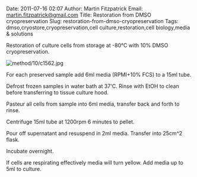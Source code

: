 Date: 2011-07-16 02:07
Author: Martin Fitzpatrick
Email: martin.fitzpatrick@gmail.com
Title: Restoration from DMSO cryopreservation
Slug: restoration-from-dmso-cryopreservation
Tags: dmso,cryostore,cryopreservation,cell culture,restoration,cell biology,media &amp; solutions

Restoration of culture cells from storage at -80°C with 10% DMSO cryopreservation.


![method/10/c1562.jpg](/static/images/method/10/c1562.jpg)








For each preserved sample add 6ml media (RPMI+10% FCS) to a 15ml tube.



Defrost frozen samples in water bath at 37'C. Rinse with EtOH to clean before transferring to tissue culture hood.



Pasteur all cells from sample into 6ml media, transfer back and forth to rinse.



Centrifuge 15ml tube at 1200rpm 6 minutes to pellet.



Pour off supernatant and resuspend in 2ml media. Transfer into 25cm^2 flask.



Incubate overnight.



If cells are respirating effectively media will turn yellow. Add media up to 5ml to culture.








